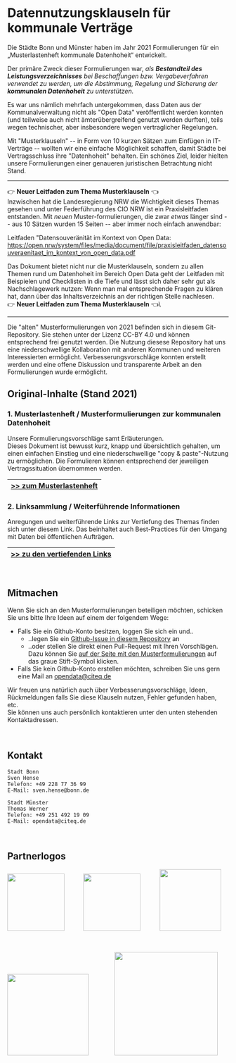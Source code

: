 # Datennutzungsklauseln für kommunale Verträge

Die Städte Bonn und Münster haben im Jahr 2021 Formulierungen für ein „Musterlastenheft kommunale Datenhoheit“ entwickelt.

Der primäre Zweck dieser Formulierungen war, *als **Bestandteil des Leistungsverzeichnisses** bei Beschaffungen bzw. Vergabeverfahren verwendet zu werden, um die Abstimmung, Regelung und Sicherung der **kommunalen Datenhoheit** zu unterstützen.*

Es war uns nämlich mehrfach untergekommen, dass Daten aus der Kommunalverwaltung nicht als "Open Data" veröffentlicht werden konnten (und teilweise auch nicht ämterübergreifend genutzt werden durften), teils wegen technischer, aber insbesondere wegen vertraglicher Regelungen. 

Mit "Musterklauseln" -- in Form von 10 kurzen Sätzen zum Einfügen in IT-Verträge -- wollten wir eine einfache Möglichkeit schaffen, damit Städte bei Vertragsschluss ihre "Datenhoheit" behalten. Ein schönes Ziel, leider hielten unsere Formulierungen einer genaueren juristischen Betrachtung nicht Stand.

-----------

👉 **Neuer Leitfaden zum Thema Musterklauseln** 👈\
Inzwischen hat die Landesregierung NRW die Wichtigkeit dieses Themas gesehen und unter Federführung des CIO NRW ist ein Praxisleitfaden entstanden. Mit *neuen* Muster-formulierungen, die zwar *etwas* länger sind -- aus 10 Sätzen wurden 15 Seiten -- aber immer noch einfach anwendbar: 

Leitfaden "Datensouveränität im Kontext von Open Data:\
https://open.nrw/system/files/media/document/file/praxisleitfaden_datensouveraenitaet_im_kontext_von_open_data.pdf

Das Dokument bietet nicht nur die Musterklauseln, sondern zu allen Themen rund um Datenhoheit im Bereich Open Data geht der Leitfaden mit Beispielen und Checklisten in die Tiefe und lässt sich daher sehr gut als Nachschlagewerk nutzen: Wenn man mal entsprechende Fragen zu klären hat, dann über das Inhaltsverzeichnis an der richtigen Stelle nachlesen.\
👉 **Neuer Leitfaden zum Thema Musterklauseln** 👈\

-----------


Die "alten" Musterformulierungen von 2021 befinden sich in diesem Git-Repository. 
Sie stehen unter der Lizenz CC-BY 4.0 und können entsprechend frei genutzt werden. 
Die Nutzung diesese Repository hat uns eine niederschwellige Kollaboration mit anderen Kommunen und weiteren Interessierten ermöglicht. Verbesserungsvorschläge konnten erstellt werden und eine offene Diskussion und transparente Arbeit an den Formulierungen wurde ermöglicht. 

## Original-Inhalte (Stand 2021)

### 1. Musterlastenheft / Musterformulierungen zur kommunalen Datenhoheit

Unsere Formulierungsvorschläge samt Erläuterungen.\
Dieses Dokument ist bewusst kurz, knapp und übersichtlich gehalten, um einen einfachen Einstieg und eine niederschwellige "copy & paste"-Nutzung zu ermöglichen. Die Formulieren können entsprechend der jeweiligen Vertragssituation übernommen werden.

|[&gt;&gt;  zum Musterlastenheft](MUSTERKLAUSELN.md)|
|---|



### 2. Linksammlung / Weiterführende Informationen
Anregungen und weiterführende Links zur Vertiefung des Themas finden sich unter diesem Link. Das beinhaltet auch Best-Practices für den Umgang mit Daten bei öffentlichen Aufträgen.

|[&gt;&gt;  zu den vertiefenden Links](LITERATUR.md)|
|---|




<br />


## Mitmachen

Wenn Sie sich an den Musterformulierungen beteiligen möchten, schicken Sie uns bitte Ihre Ideen auf einem der folgendem Wege:
* Falls Sie ein Github-Konto besitzen, loggen Sie sich ein und..
  * ..legen Sie ein [Github-Issue in diesem Repository](https://github.com/od-ms/datennutzungsklauseln-muster/issues/new/choose) an
  * ..oder stellen Sie direkt einen Pull-Request mit Ihren Vorschlägen. Dazu können Sie [auf der Seite mit den Musterformulierungen](MUSTERKLAUSELN.md) auf das graue Stift-Symbol klicken.
* Falls Sie kein Github-Konto erstellen möchten, schreiben Sie uns gern eine Mail an opendata@citeq.de

Wir freuen uns natürlich auch  über Verbesserungsvorschläge, Ideen, Rückmeldungen falls Sie diese Klauseln nutzen, Fehler gefunden haben, etc.\
Sie können uns auch persönlich kontaktieren unter den unten stehenden Kontaktadressen.


<br />


## Kontakt

```
Stadt Bonn
Sven Hense
Telefon: +49 228 77 36 99
E-Mail: sven.hense@bonn.de

Stadt Münster
Thomas Werner
Telefon: +49 251 492 19 09
E-Mail: opendata@citeq.de
```

<br />

## Partnerlogos

<img width="130" src="https://upload.wikimedia.org/wikipedia/commons/4/4c/Logo_Bonn_2009.svg">  &nbsp; &nbsp; &nbsp; &nbsp; &nbsp; <img width="130" src="https://www.kdn.de/typo3conf/ext/citko_config/Resources/Public/Icons/kdn-logo-neu2.svg"> &nbsp; &nbsp; &nbsp; &nbsp; &nbsp; <img width="140" src="https://oknrw.info/wp-content/uploads/2018/06/OK-NRW.png">

&nbsp;

<img width="185"  src="https://opendata.stadt-muenster.de/sites/default/files/Open_NRW-Logo_transparent.png"> &nbsp; &nbsp; &nbsp; &nbsp; &nbsp; &nbsp; &nbsp;  <img width="235"  src="https://www.stadt-muenster.de/fileadmin/templates/global/images/stadtlogo-muenster.png">

